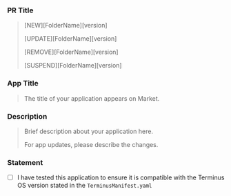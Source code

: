 ### PR Title 
> [NEW][FolderName][version]
> 
> [UPDATE][FolderName][version]
> 
> [REMOVE][FolderName][version]
> 
> [SUSPEND][FolderName][version]

### App Title
> The title of your application appears on Market.

### Description
> Brief description about your application here. 
>
> For app updates, please describe the changes.

### Statement
- [ ] I have tested this application to ensure it is compatible with the Terminus OS version stated in the `TerminusManifest.yaml`
